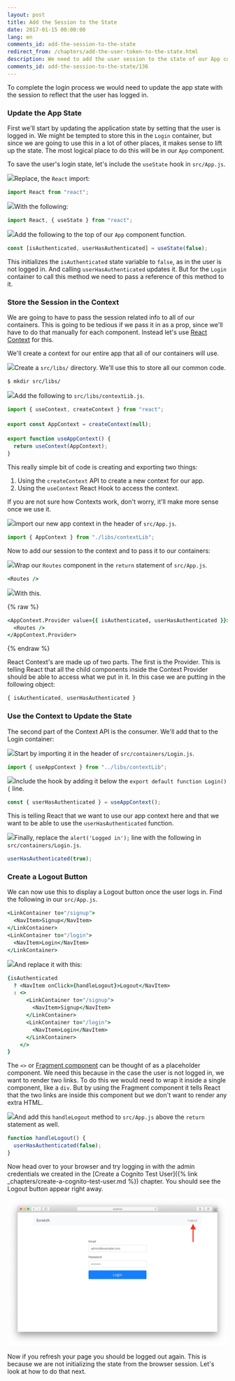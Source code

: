```yaml
---
layout: post
title: Add the Session to the State
date: 2017-01-15 00:00:00
lang: en
comments_id: add-the-session-to-the-state
redirect_from: /chapters/add-the-user-token-to-the-state.html
description: We need to add the user session to the state of our App component in our React.js app. We are going to use React context through the useContext hook to store it and pass it to all our child components. 
comments_id: add-the-session-to-the-state/136
---
```


To complete the login process we would need to update the app state with the session to reflect that the user has logged in.

### Update the App State

First we'll start by updating the application state by setting that the user is logged in. We might be tempted to store this in the `Login` container, but since we are going to use this in a lot of other places, it makes sense to lift up the state. The most logical place to do this will be in our `App` component.

To save the user's login state, let's include the `useState` hook in `src/App.js`.

<img class="code-marker" src="/assets/s.png" />Replace, the `React` import:

``` javascript
import React from "react";
```

<img class="code-marker" src="/assets/s.png" />With the following:

``` javascript
import React, { useState } from "react";
```

<img class="code-marker" src="/assets/s.png" />Add the following to the top of our `App` component function.

``` javascript
const [isAuthenticated, userHasAuthenticated] = useState(false);
```

This initializes the `isAuthenticated` state variable to `false`, as in the user is not logged in. And calling `userHasAuthenticated` updates it. But for the `Login` container to call this method we need to pass a reference of this method to it.

### Store the Session in the Context

We are going to have to pass the session related info to all of our containers. This is going to be tedious if we pass it in as a prop, since we'll have to do that manually for each component. Instead let's use [React Context](https://reactjs.org/docs/context.html) for this.

We'll create a context for our entire app that all of our containers will use.

<img class="code-marker" src="/assets/s.png" />Create a `src/libs/` directory. We'll use this to store all our common code.

``` bash
$ mkdir src/libs/
```

<img class="code-marker" src="/assets/s.png" />Add the following to `src/libs/contextLib.js`.

``` javascript
import { useContext, createContext } from "react";

export const AppContext = createContext(null);

export function useAppContext() {
  return useContext(AppContext);
}
```

This really simple bit of code is creating and exporting two things:
1. Using the `createContext` API to create a new context for our app.
2. Using the `useContext` React Hook to access the context.

If you are not sure how Contexts work, don't worry, it'll make more sense once we use it.

<img class="code-marker" src="/assets/s.png" />Import our new app context in the header of `src/App.js`.

``` javascript
import { AppContext } from "./libs/contextLib";
```

Now to add our session to the context and to pass it to our containers:

<img class="code-marker" src="/assets/s.png" />Wrap our `Routes` component in the `return` statement of `src/App.js`.

``` coffee
<Routes />
```

<img class="code-marker" src="/assets/s.png" />With this.

{% raw %}
``` coffee
<AppContext.Provider value={{ isAuthenticated, userHasAuthenticated }}>
  <Routes />
</AppContext.Provider>
```
{% endraw %}

React Context's are made up of two parts. The first is the Provider. This is telling React that all the child components inside the Context Provider should be able to access what we put in it. In this case we are putting in the following object:

``` javascript
{ isAuthenticated, userHasAuthenticated }
```

### Use the Context to Update the State

The second part of the Context API is the consumer. We'll add that to the Login container:

<img class="code-marker" src="/assets/s.png" />Start by importing it in the header of `src/containers/Login.js`.

``` javascript
import { useAppContext } from "../libs/contextLib";
```

<img class="code-marker" src="/assets/s.png" />Include the hook by adding it below the `export default function Login() {` line.

``` javascript
const { userHasAuthenticated } = useAppContext();
```

This is telling React that we want to use our app context here and that we want to be able to use the `userHasAuthenticated` function.

<img class="code-marker" src="/assets/s.png" />Finally, replace the `alert('Logged in');` line with the following in `src/containers/Login.js`.

``` javascript
userHasAuthenticated(true);
```

### Create a Logout Button

We can now use this to display a Logout button once the user logs in. Find the following in our `src/App.js`.

``` coffee
<LinkContainer to="/signup">
  <NavItem>Signup</NavItem>
</LinkContainer>
<LinkContainer to="/login">
  <NavItem>Login</NavItem>
</LinkContainer>
```

<img class="code-marker" src="/assets/s.png" />And replace it with this:

``` coffee
{isAuthenticated
  ? <NavItem onClick={handleLogout}>Logout</NavItem>
  : <>
      <LinkContainer to="/signup">
        <NavItem>Signup</NavItem>
      </LinkContainer>
      <LinkContainer to="/login">
        <NavItem>Login</NavItem>
      </LinkContainer>
    </>
}
```

The `<>` or [Fragment component](https://reactjs.org/docs/fragments.html) can be thought of as a placeholder component. We need this because in the case the user is not logged in, we want to render two links. To do this we would need to wrap it inside a single component, like a `div`. But by using the Fragment component it tells React that the two links are inside this component but we don't want to render any extra HTML.

<img class="code-marker" src="/assets/s.png" />And add this `handleLogout` method to `src/App.js` above the `return` statement as well.

``` javascript
function handleLogout() {
  userHasAuthenticated(false);
}
```

Now head over to your browser and try logging in with the admin credentials we created in the [Create a Cognito Test User]({% link _chapters/create-a-cognito-test-user.md %}) chapter. You should see the Logout button appear right away.

![Login state updated screenshot](/assets/login-state-updated.png)

Now if you refresh your page you should be logged out again. This is because we are not initializing the state from the browser session. Let's look at how to do that next.
